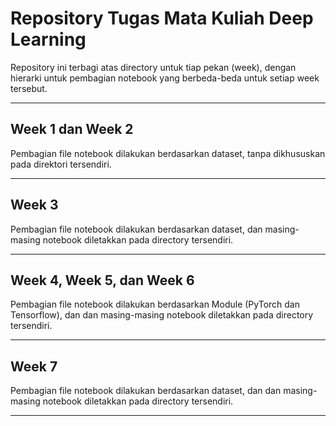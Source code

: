 # Repository Tugas Mata Kuliah Deep Learning

Repository ini terbagi atas directory untuk tiap pekan (week), dengan hierarki untuk pembagian notebook yang berbeda-beda untuk setiap week tersebut.

---

## Week 1 dan Week 2

Pembagian file notebook dilakukan berdasarkan dataset, tanpa dikhususkan pada direktori tersendiri.

---

## Week 3

Pembagian file notebook dilakukan berdasarkan dataset, dan masing-masing notebook diletakkan pada directory tersendiri.

---

## Week 4, Week 5, dan Week 6

Pembagian file notebook dilakukan berdasarkan Module (PyTorch dan Tensorflow), dan dan masing-masing notebook diletakkan pada directory tersendiri.

---

## Week 7

Pembagian file notebook dilakukan berdasarkan dataset, dan dan masing-masing notebook diletakkan pada directory tersendiri.

---

